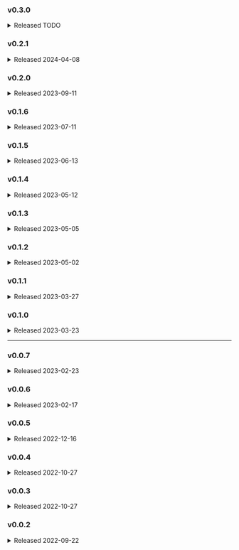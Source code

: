### v0.3.0
<details>

<summary>Released TODO</summary>

* feature: add project composition using `packages` keyword in template file (see README)
* feature: add installation extras for optional libraries, and improve error logging to notify which is missing
* feature: `GroupByWithRankOperation` cumulatively sums record counts by group-by columns
* feature: setting `log_level: DEBUG` in template configs or setting `debug: True` for a node displays the head of the node mid-run 
* feature: add `optional_fields` key to all Sources to add optional empty columns when missing from schema
* feature: add optional `ignore_errors` and `exact_match` boolean flags to `DateFormatOperation`
* internal: force-cast a dataframe to string-type after loading a Source
* internal: force-cast a dataframe to string-type before writing as a Destination
* internal: remove attempted directory-hashing when a source is a directory (i.e., Parquet)
* internal: refactor project to standardize import paths for Node and Operation
* internal: add `Node.full_name` attribute and `Node.set_upstream_source()` method
* internal: unify graph-building into compilation
* internal: refactor compilation and execution code for cleanliness
* internal: unify `Node.compile()` into initialization to ease Node development
* internal: Remove unused `group_by_with_count` and `group_by_with_agg` operations

</details>


### v0.2.1
<details>
<summary>Released 2024-04-08</summary>

* feature: [adding fromjson() function to Jinja](https://github.com/edanalytics/earthmover/pull/75)
* feature: [fix docs typos](https://github.com/edanalytics/earthmover/pull/68)
* feature: [`SortRowsOperation` sorts the dataset by `columns`](https://github.com/edanalytics/earthmover/pull/56)

</details>

### v0.2.0
<details>
<summary>Released 2023-09-11</summary>

* breaking change: remove `source` as Operation config and move to Transformation; this simplifies templates and reduces memory usage
* breaking change: `version: 2` required in Earthmover YAML files 
* feature: `SnakeCaseColumnsOperation` converts all columns to snake_case
* feature: `show_progress` can be turned on globally in `config` or locally in any Source, Transformation, or Destination to display a progress bar
* feature: `repartition` can be turned on in any applicable `Node` to alter Dask partition-sizes post-execute
* feature: improve performance when writing Destination files
* feature: improved Earthmover YAML-parsing and config-retrieval
* internal: rename `YamlEnvironmentJinjaLoader` to `JinjaEnvironmentYamlLoader` for better transparency of use
* internal: simplify Earthmover.build_graph()
* internal: unify Jinja rendering into a single util function, instead of redeclaring across project
* internal: unify `Node.verify()` into `Node.execute()` for improved code legibility
* internal: improve attribute declarations across project
* internal: improve type-hinting and doc-strings across project
* bugfix: refactor SqlSource to be compatible with SQLAlchemy 2.x

</details>

### v0.1.6
<details>
<summary>Released 2023-07-11</summary>

* bugfix: [fixing a bug to create the results_file directory if needed](https://github.com/edanalytics/earthmover/pull/40)
* bugfix: [process a copy of each nodes data at each step, to avoid modifying original node data which downstreams nodes may rely on](https://github.com/edanalytics/earthmover/pull/41)

</details>

### v0.1.5
<details>
<summary>Released 2023-06-13</summary>

* bugfix: [fixing a bug to skip hashing missing optional source files](https://github.com/edanalytics/earthmover/pull/34)
* feature: [adding a tmp_dir config so we can tell Dask where to store data it spills to disk](https://github.com/edanalytics/earthmover/pull/37)
* feature: [adding a `--results-file` option to produce structured run metadata](https://github.com/edanalytics/earthmover/pull/35)
* feature: [adding a skip exit code](https://github.com/edanalytics/earthmover/pull/36)

</details>

### v0.1.4
<details>
<summary>Released 2023-05-12</summary>

* bugfix: `config.state`_file was being ignored when specified
* bugfix: further issues with multi-line `config.macros` - the resolution here (hopefully the last one!) is to pre-load macros (so they can be injected into run-time Jinja contexts) and then just allow the Jinja to render and macro definitions down to nothing in the config YAML... you do have to be careful with Jinja linebreak suppression, i.e.
    ```yaml
    config:
    macros: > # this is a macro!
        {%- macro test() -%}
        testing!
        {%- endmacro -%}
    sources:
    ...
    ```
    could render down to
    ```yaml
    config:
    macros: > # this is a macro!sources:
    ...
    ```
    which will fail with an error about no sources defined.

* bugfix: charset issues when reading / writing non-UTF8 files - this should be resolved by enforcing every file read/write to specify UTF8 encoding

</details>

### v0.1.3
<details>
<summary>Released 2023-05-05</summary>

* feature: implement ability to call ` {{ md5(column) }}` in Jinja throughout eathmover, with a framework for other Python functions to be added in the future
* bugfix: fix multi-line macros issue

</details>

### v0.1.2
<details>
<summary>Released 2023-05-02</summary>

* bugfix: fix continued issues with environment variable expansion under Windows by changing from `os.path.expandvars()` to native Python `String.Template` implementation
* bugfix: change how earthmover loads `config.macros` from YAML to prevent issues with multi-line macros definitions

</details>

### v0.1.1
<details>
<summary>Released 2023-03-27</summary>

* bugfix: a single quote in the config YAML could prevent environment variable expansion from working since `os.path.expandvars()` [does not expand variables within single quotes](https://hg.python.org/cpython/file/v2.7.3/Lib/ntpath.py#l330) in Python under Windows

</details>

### v0.1.0
<details>
<summary>Released 2023-03-23</summary>

* feature: added parse-time Jinja templating to YAML configuration

> :warning: **Potentially breaking change:** if your config YAML contains `add_columns` or `modify_columns` operations *with Jinja expressions*, these will now be parsed at YAML load time. To preserve the Jinja for runtime parsing, wrap the expressions with `{%raw%}...{%endraw%}`. See [YAML parsing](./README.md#yaml-parsing) for further information.

* feature: removed dependency on matplotlib, which is only required if your YAML specified `config.show_graph: True`... now if you try to `show_graph` without matplotlib installed, you'll get an error prompting you to install matplotlib

</details>

<hr />

### v0.0.7
<details>
<summary>Released 2023-02-23</summary>

* feature: added `str_min()` and `str_max()` functions for `group by` operation
</details>

### v0.0.6
<details>
<summary>Released 2023-02-17</summary>

* feature: pass `__row_data__` dict into Jinja templates for easier dynamic column referencing
* bugfix: parameter / env var interpolation into YAML keys, not just values
* refactor error handling key assertion methods
* refactor YAML loader line number context handling
</details>

### v0.0.5
<details>
<summary>Released 2022-12-16</summary>

* trim nodes not connected to a destination from DAG
* ensure all source datatypes return a Dask dataframe
* update [optional source functionality](#optional-sources) to require `columns` list, and pass an empty dataframe through the DAG
</details>

### v0.0.4
<details>
<summary>Released 2022-10-27</summary>

* support running in Google Colab
</details>

### v0.0.3
<details>
<summary>Released 2022-10-27</summary>

* support for Python 3.7
</details>

### v0.0.2
<details>
<summary>Released 2022-09-22</summary>

* initial release
</details>